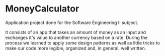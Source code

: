 MoneyCalculator
===============

Application project done for the Software Engineering II subject.

It consists of an app that takes an amount of money as an input and exchanges it's value to another currency based on a rate. During the process we learned to apply some design patterns as well as little tricks to make our code more legible, organized and, in general, well written.
